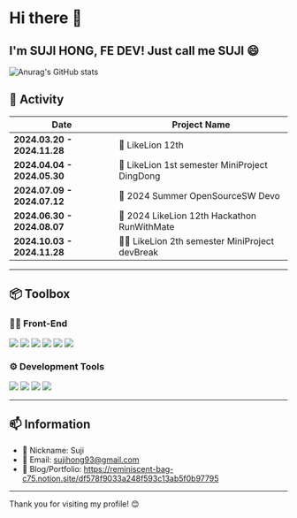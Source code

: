 # Hi there 👋  
## I'm SUJI HONG, FE DEV! Just call me SUJI 😄  
![Anurag's GitHub stats](https://github-readme-stats.vercel.app/api?username=NorangSuji&theme=graywhite&show_icons=true)
## 📌 Activity
| **Date**                     | **Project Name**                |
|------------------------------|---------------------------------|
| **2024.03.20 - 2024.11.28**  | 🦁 LikeLion 12th |
| **2024.04.04 - 2024.05.30**  | 🔔 LikeLion 1st semester MiniProject DingDong |
| **2024.07.09 - 2024.07.12**  | 📝 2024 Summer OpenSourceSW Devo |
| **2024.06.30 - 2024.08.07**	 | 👟 2024 LikeLion 12th Hackathon RunWithMate |
| **2024.10.03 - 2024.11.28**	 | 👩‍💻 LikeLion 2th semester MiniProject devBreak |
---

## 📦 Toolbox

### 👩‍💻 Front-End
  <img src="https://img.shields.io/badge/HTML-E34F26?style=flat&logo=html5&logoColor=white"> <img src="https://img.shields.io/badge/JavaScript-F7DF1E?style=flat&logo=javascript&logoColor=white"> <img src="https://img.shields.io/badge/CSS-1572B6?style=flat&logo=css3&logoColor=white"> <img src="https://img.shields.io/badge/React-61DAFB?style=flat&logo=react&logoColor=white"> <img src="https://img.shields.io/badge/styled-components-DB7093?style=flat&logo=styled-components&logoColor=white"> <img src="https://img.shields.io/badge/vite-646CFF?style=flat&logo=vite&logoColor=white">


### ⚙️ Development Tools
 <img src="https://img.shields.io/badge/GitHub-181717?style=flat&logo=github&logoColor=white"> <img src="https://img.shields.io/badge/Notion-000?style=flat&logo=notion&logoColor=white"> <img src="https://img.shields.io/badge/Figma-F24E1E?style=flat&logo=figma&logoColor=white"> <img src="https://img.shields.io/badge/discord-5865F2?style=flat&logo=discord&logoColor=white">

---

## 📫 Information
- 🙂 Nickname: Suji
- 💌 Email: sujihong93@gmail.com
- 📒 Blog/Portfolio: https://reminiscent-bag-c75.notion.site/df578f9033a248f593c13ab5f0b97795
---

Thank you for visiting my profile! 😊
